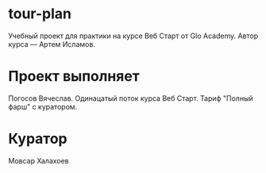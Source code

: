 # tour-plan

Учебный проект для практики на курсе Веб Старт от Glo Academy. Автор курса — Артем Исламов.

# Проект выполняет

Погосов Вячеслав. Одинацатый поток курса Веб Старт. Тариф "Полный фарш" с куратором.

# Куратор

Мовсар Халахоев
